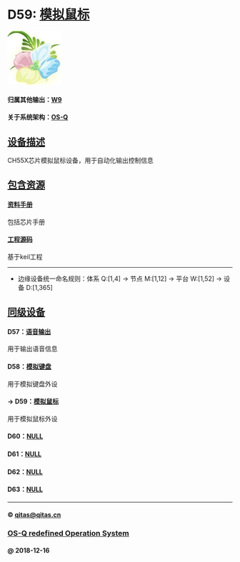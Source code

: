 ﻿# D59: [模拟鼠标](https://github.com/OS-Q/D59) 

[![sites](OS-Q/OS-Q.png)](http://www.OS-Q.com)

#### 归属其他输出：[W9](https://github.com/OS-Q/W9)

#### 关于系统架构：[OS-Q](https://github.com/OS-Q/OS-Q)

## [设备描述](https://github.com/OS-Q/D59/wiki) 

CH55X芯片模拟鼠标设备，用于自动化输出控制信息

## [包含资源](OS-Q/) 

#### [资料手册](docs/)

包括芯片手册

#### [工程源码](project/)

基于keil工程

---

- 边缘设备统一命名规则：体系 Q:[1,4] -> 节点 M:[1,12] -> 平台 W:[1,52] -> 设备 D:[1,365]

## [同级设备](https://github.com/OS-Q/W8/wiki) 

#### D57：[语音输出](https://github.com/OS-Q/D57)

用于输出语音信息

#### D58：[模拟键盘](https://github.com/OS-Q/D58)

用于模拟键盘外设

#### -> D59：[模拟鼠标](https://github.com/OS-Q/D59)

用于模拟鼠标外设

#### D60：[NULL](https://github.com/OS-Q/D60)



#### D61：[NULL](https://github.com/OS-Q/D61)



#### D62：[NULL](https://github.com/OS-Q/D62)



#### D63：[NULL](https://github.com/OS-Q/D63)



---

####  © qitas@qitas.cn
###  [OS-Q redefined Operation System](http://www.OS-Q.com)
####  @ 2018-12-16
